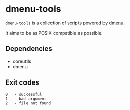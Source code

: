 dmenu-tools
===========

`dmenu-tools` is a collection of scripts powered by [dmenu][].

It aims to be as POSIX compatible as possible.

## Dependencies

* coreutils
* dmenu

## Exit codes
    0   - successful
    1   - bad argument
    2   - file not found

  [dmenu]: http://tools.suckless.org/dmenu/ "dmenu homepage"
